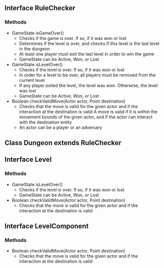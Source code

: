 ## Interface RuleChecker ##

### Methods ###
* GameState isGameOver()  
  * Checks if the game is over. If so, if it was won or lost  
  * Determines if the level is over, and checks if this level is the last level in the dungeon  
  * At least one player must exit the last level in order to win the game  
  * GameState can be Active, Won, or Lost
* GameState isLevelOver()  
  * Checks if the level is over. If so, if it was won or lost  
  * In order for a level to be over, all players must be removed from the current level
  * If any player exited the level, the level was won. Otherwise, the level was lost  
  * GameState can be Active, Won, or Lost  
* Boolean checkValidMove(Actor actor, Point destination)
  * Checks that the move is valid for the given actor and if the interaction at the destination is valid
   A move is valid if it is within the movement bounds of the given actor, and if the actor can interact with the destination entity
  * An actor can be a player or an adversary


## Class Dungeon extends RuleChecker ##

## Interface Level ## 

### Methods ###
* GameState isLevelOver()  
  * Checks if the level is over. If so, if it was won or lost  
  * GameState can be Active, Won, or Lost  
* Boolean checkValidMove(Actor actor, Point destination)
  * Checks that the move is valid for the given actor and if the interaction at the destination is valid

## Interface LevelComponent ##

### Methods ###
* Boolean checkValidMove(Actor actor, Point destination)
  * Checks that the move is valid for the given actor and if the interaction at the destination is valid

